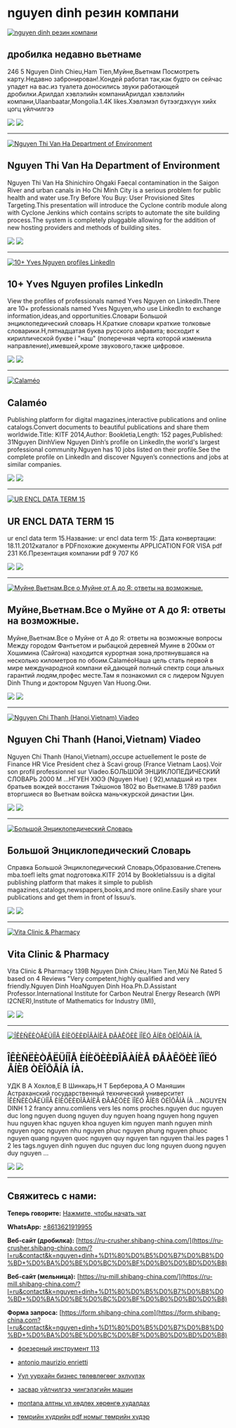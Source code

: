 # nguyen dinh резин компани

<a href="https://swt.shibang-china.com/?l=ru&img&k=nguyen+dinh+%D1%80%D0%B5%D0%B7%D0%B8%D0%BD+%D0%BA%D0%BE%D0%BC%D0%BF%D0%B0%D0%BD%D0%B8" target="_blank">![nguyen dinh резин компани](http://static.shibang-china.com/all-800x300/261.jpg)</a>

## дробилка недавно вьетнаме
246 5 Nguyen Dinh Chieu,Ham Tien,Муйне,Вьетнам Посмотреть карту.Недавно забронирован!.Кондей работал так,как будто он сейчас упадет на вас.из туалета доносились звуки работающей дробилки.Арилдал хэвлэлийн компаниАрилдал хэвлэлийн компани,Ulaanbaatar,Mongolia.1.4K likes.Хэвлэмэл бүтээгдэхүүн хийх цогц үйлчилгээ


<a href="https://whatsapp.shibangsoft.com/WhatsApp.php" target="_blank" title="WhatsApp">![](http://static.shibang-china.com/icon/whatsapp.png)</a> <a href="https://swt.shibang-china.com/?l=ru&icon&k=nguyen+dinh+%D1%80%D0%B5%D0%B7%D0%B8%D0%BD+%D0%BA%D0%BE%D0%BC%D0%BF%D0%B0%D0%BD%D0%B8" target="_blank">![](http://static.shibang-china.com/icon/chat-ru.png)</a>

---

<a href="https://swt.shibang-china.com/?l=ru&img&k=nguyen+dinh+%D1%80%D0%B5%D0%B7%D0%B8%D0%BD+%D0%BA%D0%BE%D0%BC%D0%BF%D0%B0%D0%BD%D0%B8" target="_blank">![Nguyen Thi Van Ha Department of Environment](http://static.shibang-china.com/all-800x300/995.jpg)</a>

## Nguyen Thi Van Ha Department of Environment
Nguyen Thi Van Ha Shinichiro Ohgaki Faecal contamination in the Saigon River and urban canals in Ho Chi Minh City is a serious problem for public health and water use.Try Before You Buy: User Provisioned Sites Targeting.This presentation will introduce the Cyclone contrib module along with Cyclone Jenkins which contains scripts to automate the site building process.The system is completely pluggable allowing for the addition of new hosting providers and methods of building sites.


<a href="https://whatsapp.shibangsoft.com/WhatsApp.php" target="_blank" title="WhatsApp">![](http://static.shibang-china.com/icon/whatsapp.png)</a> <a href="https://swt.shibang-china.com/?l=ru&icon&k=nguyen+dinh+%D1%80%D0%B5%D0%B7%D0%B8%D0%BD+%D0%BA%D0%BE%D0%BC%D0%BF%D0%B0%D0%BD%D0%B8" target="_blank">![](http://static.shibang-china.com/icon/chat-ru.png)</a>

---

<a href="https://swt.shibang-china.com/?l=ru&img&k=nguyen+dinh+%D1%80%D0%B5%D0%B7%D0%B8%D0%BD+%D0%BA%D0%BE%D0%BC%D0%BF%D0%B0%D0%BD%D0%B8" target="_blank">![10+ Yves Nguyen profiles LinkedIn](http://static.shibang-china.com/all-800x300/1461.jpg)</a>

## 10+ Yves Nguyen profiles LinkedIn
View the profiles of professionals named Yves Nguyen on LinkedIn.There are 10+ professionals named Yves Nguyen,who use LinkedIn to exchange information,ideas,and opportunities.Словари Большой энциклопедический словарь Н.Краткие словари краткие толковые словарики.Н,пятнадцатая буква русского алфавита; восходит к кириллической букве i &quot;наш&quot; (поперечная черта которой изменила направление),имевшей,кроме звукового,также цифровое.


<a href="https://whatsapp.shibangsoft.com/WhatsApp.php" target="_blank" title="WhatsApp">![](http://static.shibang-china.com/icon/whatsapp.png)</a> <a href="https://swt.shibang-china.com/?l=ru&icon&k=nguyen+dinh+%D1%80%D0%B5%D0%B7%D0%B8%D0%BD+%D0%BA%D0%BE%D0%BC%D0%BF%D0%B0%D0%BD%D0%B8" target="_blank">![](http://static.shibang-china.com/icon/chat-ru.png)</a>

---

<a href="https://swt.shibang-china.com/?l=ru&img&k=nguyen+dinh+%D1%80%D0%B5%D0%B7%D0%B8%D0%BD+%D0%BA%D0%BE%D0%BC%D0%BF%D0%B0%D0%BD%D0%B8" target="_blank">![Calam&#233;o](http://static.shibang-china.com/all-800x300/709.jpg)</a>

## Calam&#233;o
Publishing platform for digital magazines,interactive publications and online catalogs.Convert documents to beautiful publications and share them worldwide.Title: KITF 2014,Author: Bookletia,Length: 152 pages,Published: 31Nguyen DinhView Nguyen Dinh’s profile on LinkedIn,the world's largest professional community.Nguyen has 10 jobs listed on their profile.See the complete profile on LinkedIn and discover Nguyen’s connections and jobs at similar companies.


<a href="https://whatsapp.shibangsoft.com/WhatsApp.php" target="_blank" title="WhatsApp">![](http://static.shibang-china.com/icon/whatsapp.png)</a> <a href="https://swt.shibang-china.com/?l=ru&icon&k=nguyen+dinh+%D1%80%D0%B5%D0%B7%D0%B8%D0%BD+%D0%BA%D0%BE%D0%BC%D0%BF%D0%B0%D0%BD%D0%B8" target="_blank">![](http://static.shibang-china.com/icon/chat-ru.png)</a>

---

<a href="https://swt.shibang-china.com/?l=ru&img&k=nguyen+dinh+%D1%80%D0%B5%D0%B7%D0%B8%D0%BD+%D0%BA%D0%BE%D0%BC%D0%BF%D0%B0%D0%BD%D0%B8" target="_blank">![UR ENCL DATA TERM 15](http://static.shibang-china.com/all-800x300/931.jpg)</a>

## UR ENCL DATA TERM 15
ur encl data term 15.Название: ur encl data term 15: Дата конвертации: 18.11.2012каталог в PDFпохожие документы APPLICATION FOR VISA pdf 231 Кб.Презентация компании pdf 9 707 Кб


<a href="https://whatsapp.shibangsoft.com/WhatsApp.php" target="_blank" title="WhatsApp">![](http://static.shibang-china.com/icon/whatsapp.png)</a> <a href="https://swt.shibang-china.com/?l=ru&icon&k=nguyen+dinh+%D1%80%D0%B5%D0%B7%D0%B8%D0%BD+%D0%BA%D0%BE%D0%BC%D0%BF%D0%B0%D0%BD%D0%B8" target="_blank">![](http://static.shibang-china.com/icon/chat-ru.png)</a>

---

<a href="https://swt.shibang-china.com/?l=ru&img&k=nguyen+dinh+%D1%80%D0%B5%D0%B7%D0%B8%D0%BD+%D0%BA%D0%BE%D0%BC%D0%BF%D0%B0%D0%BD%D0%B8" target="_blank">![Муйне,Вьетнам.Все о Муйне от А до Я: ответы на возможные.](http://static.shibang-china.com/all-800x300/821.jpg)</a>

## Муйне,Вьетнам.Все о Муйне от А до Я: ответы на возможные.
Муйне,Вьетнам.Все о Муйне от А до Я: ответы на возможные вопросы Между городом Фантьетом и рыбацкой деревней Муине в 200км от Хошимина (Сайгона) находится курортная зона,протянувшаяся на несколько километров по обоим.Calam&#233;oНаша цель стать первой в мире международной компани ей,дающей полный спектр соци альных гарантий людям,профес месте.Там я познакомил ся с лидером Nguyen Dinh Thung и доктором Nguyen Van Huong.Они.


<a href="https://whatsapp.shibangsoft.com/WhatsApp.php" target="_blank" title="WhatsApp">![](http://static.shibang-china.com/icon/whatsapp.png)</a> <a href="https://swt.shibang-china.com/?l=ru&icon&k=nguyen+dinh+%D1%80%D0%B5%D0%B7%D0%B8%D0%BD+%D0%BA%D0%BE%D0%BC%D0%BF%D0%B0%D0%BD%D0%B8" target="_blank">![](http://static.shibang-china.com/icon/chat-ru.png)</a>

---

<a href="https://swt.shibang-china.com/?l=ru&img&k=nguyen+dinh+%D1%80%D0%B5%D0%B7%D0%B8%D0%BD+%D0%BA%D0%BE%D0%BC%D0%BF%D0%B0%D0%BD%D0%B8" target="_blank">![Nguyen Chi Thanh (Hanoi,Vietnam) Viadeo](http://static.shibang-china.com/all-800x300/860.jpg)</a>

## Nguyen Chi Thanh (Hanoi,Vietnam) Viadeo
Nguyen Chi Thanh (Hanoi,Vietnam),occupe actuellement le poste de Finance HR Vice President chez &#224; Scavi group (France Vietnam Laos).Voir son profil professionnel sur Viadeo.БОЛЬШОЙ ЭНЦИКЛОПEДИЧEСКИЙ СЛОВАРЬ 2000 М …НГУЕН ХЮЭ (Nguyen Hue) ( 92),младший из трех братьев вождей восстания Тэйшонов 1802 во Вьетнаме.В 1789 разбил вторгшиеся во Вьетнам войска маньчжурской династии Цин.


<a href="https://whatsapp.shibangsoft.com/WhatsApp.php" target="_blank" title="WhatsApp">![](http://static.shibang-china.com/icon/whatsapp.png)</a> <a href="https://swt.shibang-china.com/?l=ru&icon&k=nguyen+dinh+%D1%80%D0%B5%D0%B7%D0%B8%D0%BD+%D0%BA%D0%BE%D0%BC%D0%BF%D0%B0%D0%BD%D0%B8" target="_blank">![](http://static.shibang-china.com/icon/chat-ru.png)</a>

---

<a href="https://swt.shibang-china.com/?l=ru&img&k=nguyen+dinh+%D1%80%D0%B5%D0%B7%D0%B8%D0%BD+%D0%BA%D0%BE%D0%BC%D0%BF%D0%B0%D0%BD%D0%B8" target="_blank">![Большой Энциклопедический Словарь](http://static.shibang-china.com/all-800x300/516.jpg)</a>

## Большой Энциклопедический Словарь
Справка Большой Энциклопедический Словарь,Образование.Степень mba.toefl ielts gmat подготовка.KITF 2014 by BookletiaIssuu is a digital publishing platform that makes it simple to publish magazines,catalogs,newspapers,books,and more online.Easily share your publications and get them in front of Issuu’s.


<a href="https://whatsapp.shibangsoft.com/WhatsApp.php" target="_blank" title="WhatsApp">![](http://static.shibang-china.com/icon/whatsapp.png)</a> <a href="https://swt.shibang-china.com/?l=ru&icon&k=nguyen+dinh+%D1%80%D0%B5%D0%B7%D0%B8%D0%BD+%D0%BA%D0%BE%D0%BC%D0%BF%D0%B0%D0%BD%D0%B8" target="_blank">![](http://static.shibang-china.com/icon/chat-ru.png)</a>

---

<a href="https://swt.shibang-china.com/?l=ru&img&k=nguyen+dinh+%D1%80%D0%B5%D0%B7%D0%B8%D0%BD+%D0%BA%D0%BE%D0%BC%D0%BF%D0%B0%D0%BD%D0%B8" target="_blank">![Vita Clinic &amp; Pharmacy](http://static.shibang-china.com/all-800x300/423.jpg)</a>

## Vita Clinic &amp; Pharmacy
Vita Clinic &amp; Pharmacy 139B Nguyen Dinh Chieu,Ham Tien,Mũi N&#233; Rated 5 based on 4 Reviews &quot;Very competent,highly qualified and very friendly.Nguyen Dinh HoaNguyen Dinh Hoa.Ph.D.Assistant Professor.International Institute for Carbon Neutral Energy Research (WPI I2CNER),Institute of Mathematics for Industry (IMI),


<a href="https://whatsapp.shibangsoft.com/WhatsApp.php" target="_blank" title="WhatsApp">![](http://static.shibang-china.com/icon/whatsapp.png)</a> <a href="https://swt.shibang-china.com/?l=ru&icon&k=nguyen+dinh+%D1%80%D0%B5%D0%B7%D0%B8%D0%BD+%D0%BA%D0%BE%D0%BC%D0%BF%D0%B0%D0%BD%D0%B8" target="_blank">![](http://static.shibang-china.com/icon/chat-ru.png)</a>

---

<a href="https://swt.shibang-china.com/?l=ru&img&k=nguyen+dinh+%D1%80%D0%B5%D0%B7%D0%B8%D0%BD+%D0%BA%D0%BE%D0%BC%D0%BF%D0%B0%D0%BD%D0%B8" target="_blank">![&#206;&#202;&#200;&#209;&#203;&#200;&#210;&#197;&#203;&#220;&#205;&#206;&#197; &#200;&#205;&#200;&#214;&#200;&#200;&#208;&#206;&#194;&#192;&#205;&#200;&#197; &#208;&#197;&#192;&#202;&#214;&#200;&#200; &#207;&#206;&#203;&#211; &#197;&#205;&#200;&#223; &#210;&#200;&#206;&#212;&#197;&#205;&#192; &#205;&#192;.](http://static.shibang-china.com/all-800x300/176.jpg)</a>

## &#206;&#202;&#200;&#209;&#203;&#200;&#210;&#197;&#203;&#220;&#205;&#206;&#197; &#200;&#205;&#200;&#214;&#200;&#200;&#208;&#206;&#194;&#192;&#205;&#200;&#197; &#208;&#197;&#192;&#202;&#214;&#200;&#200; &#207;&#206;&#203;&#211; &#197;&#205;&#200;&#223; &#210;&#200;&#206;&#212;&#197;&#205;&#192; &#205;&#192;.
УДК В А Хохлов,Е В Шинкарь,Н Т Берберова,А О Маняшин Астраханский государственный технический университет &#206;&#202;&#200;&#209;&#203;&#200;&#210;&#197;&#203;&#220;&#205;&#206;&#197; &#200;&#205;&#200;&#214;&#200;&#200;&#208;&#206;&#194;&#192;&#205;&#200;&#197; &#208;&#197;&#192;&#202;&#214;&#200;&#200; &#207;&#206;&#203;&#211; &#197;&#205;&#200;&#223; &#210;&#200;&#206;&#212;&#197;&#205;&#192; &#205;&#192; …NGUYEN DINH 1 2 francy annu.comliens vers les noms proches.nguyen duc nguyen duc long nguyen duong nguyen duy nguyen hoang nguyen hong nguyen huu nguyen khac nguyen khoa nguyen kim nguyen manh nguyen minh nguyen ngoc nguyen nhu nguyen phuc nguyen phung nguyen phuoc nguyen quang nguyen quoc nguyen quy nguyen tan nguyen thai.les pages 1 2 les tags.nguyen dinh nguyen duc nguyen duc long nguyen duong nguyen duy nguyen …


<a href="https://whatsapp.shibangsoft.com/WhatsApp.php" target="_blank" title="WhatsApp">![](http://static.shibang-china.com/icon/whatsapp.png)</a> <a href="https://swt.shibang-china.com/?l=ru&icon&k=nguyen+dinh+%D1%80%D0%B5%D0%B7%D0%B8%D0%BD+%D0%BA%D0%BE%D0%BC%D0%BF%D0%B0%D0%BD%D0%B8" target="_blank">![](http://static.shibang-china.com/icon/chat-ru.png)</a>

---
## Свяжитесь с нами:

**Теперь говорите:** [Нажмите, чтобы начать чат](https://swt.shibang-china.com?l=ru&contact&k=nguyen+dinh+%D1%80%D0%B5%D0%B7%D0%B8%D0%BD+%D0%BA%D0%BE%D0%BC%D0%BF%D0%B0%D0%BD%D0%B8)

**WhatsApp:**  [+8613621919955](https://whatsapp.shibangsoft.com/WhatsApp.php)

**Веб-сайт (дробилка):** [https://ru-crusher.shibang-china.com/](https://ru-crusher.shibang-china.com/?l=ru&contact&k=nguyen+dinh+%D1%80%D0%B5%D0%B7%D0%B8%D0%BD+%D0%BA%D0%BE%D0%BC%D0%BF%D0%B0%D0%BD%D0%B8)

**Веб-сайт (мельница):** [https://ru-mill.shibang-china.com/](https://ru-mill.shibang-china.com/?l=ru&contact&k=nguyen+dinh+%D1%80%D0%B5%D0%B7%D0%B8%D0%BD+%D0%BA%D0%BE%D0%BC%D0%BF%D0%B0%D0%BD%D0%B8)

**Форма запроса:** [https://form.shibang-china.com](https://form.shibang-china.com?l=ru&contact&k=nguyen+dinh+%D1%80%D0%B5%D0%B7%D0%B8%D0%BD+%D0%BA%D0%BE%D0%BC%D0%BF%D0%B0%D0%BD%D0%B8)

* [фрезерный инструмент 113](../130/%D1%84%D1%80%D0%B5%D0%B7%D0%B5%D1%80%D0%BD%D1%8B%D0%B9%20%D0%B8%D0%BD%D1%81%D1%82%D1%80%D1%83%D0%BC%D0%B5%D0%BD%D1%82%20113.md)

* [antonio maurizio enrietti](../126/antonio%20maurizio%20enrietti.md)

* [Уул уурхайн бизнес төлөвлөгөөг эхлүүлэх](../130/%D0%A3%D1%83%D0%BB%20%D1%83%D1%83%D1%80%D1%85%D0%B0%D0%B9%D0%BD%20%D0%B1%D0%B8%D0%B7%D0%BD%D0%B5%D1%81%20%D1%82%D3%A9%D0%BB%D3%A9%D0%B2%D0%BB%D3%A9%D0%B3%D3%A9%D3%A9%D0%B3%20%D1%8D%D1%85%D0%BB%D2%AF%D2%AF%D0%BB%D1%8D%D1%85.md)

* [засвар үйлчилгээ чингэлэгийн машин](../128/%D0%B7%D0%B0%D1%81%D0%B2%D0%B0%D1%80%20%D2%AF%D0%B9%D0%BB%D1%87%D0%B8%D0%BB%D0%B3%D1%8D%D1%8D%20%D1%87%D0%B8%D0%BD%D0%B3%D1%8D%D0%BB%D1%8D%D0%B3%D0%B8%D0%B9%D0%BD%20%D0%BC%D0%B0%D1%88%D0%B8%D0%BD.md)

* [montana алтны үл хөдлөх хөрөнгө худалдах](../130/montana%20%D0%B0%D0%BB%D1%82%D0%BD%D1%8B%20%D2%AF%D0%BB%20%D1%85%D3%A9%D0%B4%D0%BB%D3%A9%D1%85%20%D1%85%D3%A9%D1%80%D3%A9%D0%BD%D0%B3%D3%A9%20%D1%85%D1%83%D0%B4%D0%B0%D0%BB%D0%B4%D0%B0%D1%85.md)

* [төмрийн хүдрийн pdf номыг төмрийн хүдэр](../130/%D1%82%D3%A9%D0%BC%D1%80%D0%B8%D0%B9%D0%BD%20%D1%85%D2%AF%D0%B4%D1%80%D0%B8%D0%B9%D0%BD%20pdf%20%D0%BD%D0%BE%D0%BC%D1%8B%D0%B3%20%D1%82%D3%A9%D0%BC%D1%80%D0%B8%D0%B9%D0%BD%20%D1%85%D2%AF%D0%B4%D1%8D%D1%80.md)